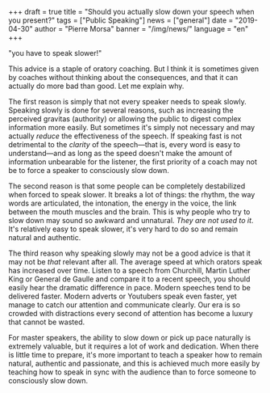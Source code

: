 +++
draft = true
title = "Should you actually slow down your speech when you present?"
tags = ["Public Speaking"]
news = ["general"]
date = "2019-04-30"
author = "Pierre Morsa"
banner = "/img/news/"
language = "en"
+++

"you have to speak slower!"

This advice is a staple of oratory coaching. But I think it is sometimes given by coaches without thinking about the consequences, and that it can actually do more bad than good. Let me explain why.

The first reason is simply that not every speaker needs to speak slowly. Speaking slowly is done for several reasons, such as increasing the perceived gravitas (authority) or allowing the public to digest complex information more easily. But sometimes it's simply not necessary and may actually *reduce* the effectiveness of the speech. If speaking fast is not detrimental to the *clarity* of the speech—that is, every word is easy to understand—and as long as the speed doesn't make the amount of information unbearable for the listener, the first priority of a coach may not be to force a speaker to consciously slow down.

The second reason is that some people can be completely destabilized when forced to speak slower. It breaks a lot of things: the rhythm, the way words are articulated, the intonation, the energy in the voice, the link between the mouth muscles and the brain. This is why people who try to slow down may sound so awkward and unnatural. *They are not used to it*. It's relatively easy to speak slower, it's very hard to do so and remain natural and authentic.

The third reason why speaking slowly may not be a good advice is that it may not be *that* relevant after all. The average speed at which orators speak has increased over time. Listen to a speech from Churchill, Martin Luther King or General de Gaulle and compare it to a recent speech, you should easily hear the dramatic difference in pace. Modern speeches tend to be delivered faster. Modern adverts or Youtubers speak even faster, yet manage to catch our attention and communicate clearly. Our era is so crowded with distractions every second of attention has become a luxury that cannot be wasted.

For master speakers, the ability to slow down or pick up pace naturally is extremely valuable, but it requires a lot of work and dedication. When there is little time to prepare, it's more important to teach a speaker how to remain natural, authentic and passionate, and this is achieved much more easily by teaching how to speak in sync with the audience than to force someone to consciously slow down.